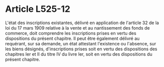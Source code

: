 # Article L525-12

L'état des inscriptions existantes, délivré en application de l'article 32 de la loi du 17 mars 1909 relative à la vente et au nantissement des fonds de commerce, doit comprendre les inscriptions prises en vertu des dispositions du présent chapitre. Il peut être également délivré au requérant, sur sa demande, un état attestant l'existence ou l'absence, sur les biens désignés, d'inscriptions prises soit en vertu des dispositions des chapitres Ier et II du titre IV du livre Ier, soit en vertu des dispositions du présent chapitre.
